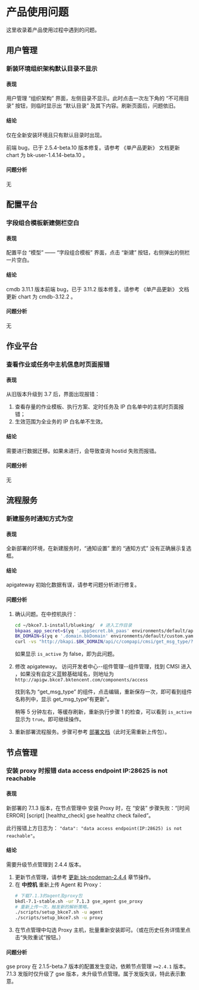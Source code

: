 # 产品使用问题
这里收录着产品使用过程中遇到的问题。

## 用户管理
### 新装环境组织架构默认目录不显示
#### 表现
用户管理 “组织架构” 界面，左侧目录不显示。此时点击一次左下角的 “不可用目录” 按钮，则临时显示出 “默认目录” 及其下内容。刷新页面后，问题依旧。

#### 结论
仅在全新安装环境且只有默认目录时出现。

前端 bug，已于 2.5.4-beta.10 版本修复。请参考 《单产品更新》 文档更新 chart 为 bk-user-1.4.14-beta.10 。

#### 问题分析
无

## 配置平台
### 字段组合模板新建侧栏空白
#### 表现
配置平台 “模型” —— “字段组合模板” 界面，点击 “新建” 按钮，右侧弹出的侧栏一片空白。

#### 结论
cmdb 3.11.1 版本前端 bug，已于 3.11.2 版本修复。请参考 《单产品更新》 文档更新 chart 为 cmdb-3.12.2 。

#### 问题分析
无

## 作业平台
### 查看作业或任务中主机信息时页面报错
#### 表现
从旧版本升级到 3.7 后，界面出现报错：
1. 查看存量的作业模板、执行方案、定时任务及 IP 白名单中的主机时页面报错；
2. 生效范围为全业务的 IP 白名单不生效。

#### 结论
需要进行数据迁移。如果未进行，会导致查询 hostid 失败而报错。

#### 问题分析
无

## 流程服务
### 新建服务时通知方式为空
#### 表现
全新部署的环境，在新建服务时，“通知设置” 里的 “通知方式” 没有正确展示复选框。

#### 结论
apigateway 初始化数据有误，请参考问题分析进行修复。

#### 问题分析

1. 确认问题。在中控机执行：
    ```bash
    cd ~/bkce7.1-install/blueking/  # 进入工作目录
    bkpaas_app_secret=$(yq '.appSecret.bk_paas' environments/default/app_secret.yaml)
    BK_DOMAIN=$(yq e '.domain.bkDomain' environments/default/custom.yaml)
    curl -vs "http://bkapi.$BK_DOMAIN/api/c/compapi/cmsi/get_msg_type/?bk_app_code=bk_paas&bk_app_secret=$bkpaas_app_secret&bk_username=admin" | jq '.data[].icon="略"'
    ```
    如果显示 `is_active` 为 false，即为此问题。
2. 修改 apigateway。
    访问开发者中心--组件管理--组件管理，找到 CMSI 进入 ，如果没有自定义蓝鲸基础域名，则地址为 `http://apigw.bkce7.bktencent.com/components/access`

    找到名为 “get_msg_type” 的组件，点击编辑，重新保存一次，即可看到组件名称列中，显示 get_msg_type“有更新”。

    稍等 5 分钟左右，等缓存刷新，重新执行步骤 1 的检查，可以看到 `is_active` 显示为 `true`。即可继续操作。
3. 重新部署流程服务。步骤可参考 [部署文档](manual-install-saas.md#部署流程服务bk_itsm)（此时无需重新上传包）。

## 节点管理
### 安装 proxy 时报错 data access endpoint IP:28625 is not reachable
#### 表现
新部署的 7.1.3 版本，在节点管理中 安装 Proxy 时，在 “安装” 步骤失败：“[时间 ERROR] [script] [healthz_check] gse healthz check failed”。

此行报错上方日志为：
`"data": "data access endpoint(IP:28625) is not reachable"`。

#### 结论
需要升级节点管理到 2.4.4 版本。

1.  更新节点管理，请参考 [更新 bk-nodeman-2.4.4](updates/202403.md#bk-nodeman-2.4.4) 章节操作。
2.  在 **中控机** 重新上传 Agent 和 Proxy：
    ``` bash
    # 下载7.1.3的agent及proxy包
    bkdl-7.1-stable.sh -ur 7.1.3 gse_agent gse_proxy
    # 重新上传一次，触发新的解析策略。
    ./scripts/setup_bkce7.sh -u agent
    ./scripts/setup_bkce7.sh -u proxy
    ```
3.  在节点管理中勾选 Proxy 主机，批量重新安装即可。（或在历史任务详情里点击“失败重试”按钮。）

#### 问题分析
gse proxy 在 2.1.5-beta.7 版本的配置发生变动，依赖节点管理 `>=2.4.1` 版本。7.1.3 发版时仅升级了 gse 版本，未升级节点管理。属于发版失误，特此表示歉意。
